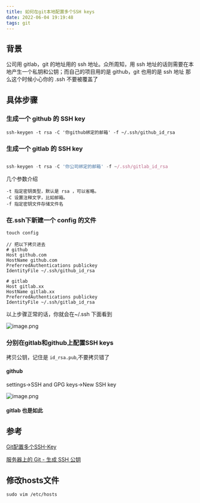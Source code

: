 ```yaml
---
title: 如何在git本地配置多个SSH keys
date: 2022-06-04 19:19:48
tags: git
---
```


## 背景

公司用 gitlab，git 的地址用的 ssh 地址。众所周知，用 ssh 地址的话则需要在本地产生一个私钥和公钥；而自己的项目用的是 github，git 也用的是 ssh 地址
那么这个时候小心你的 .ssh 不要被覆盖了

## 具体步骤

### 生成一个 github 的 SSH key

```
ssh-keygen -t rsa -C '你github绑定的邮箱' -f ~/.ssh/github_id_rsa
```

### 生成一个 gitlab 的 SSH key

``` js

ssh-keygen -t rsa -C '你公司绑定的邮箱' -f ~/.ssh/gitlab_id_rsa
```

几个参数介绍

```
-t 指定密钥类型，默认是 rsa ，可以省略。
-C 设置注释文字，比如邮箱。
-f 指定密钥文件存储文件名
```


### 在.ssh下新建一个 config 的文件

```
touch config

// 把以下拷贝进去
# github
Host github.com
HostName github.com
PreferredAuthentications publickey
IdentityFile ~/.ssh/github_id_rsa

# gitlab
Host gitlab.xx
HostName gitlab.xx
PreferredAuthentications publickey
IdentityFile ~/.ssh/gitlab_id_rsa
```

以上步骤正常的话，你就会在~/.ssh 下面看到

![image.png](https://p9-juejin.byteimg.com/tos-cn-i-k3u1fbpfcp/185ce412a57b41339109dbcee53a5fa5~tplv-k3u1fbpfcp-watermark.image)

### 分别在gitlab和github上配置SSH keys

拷贝公钥，记住是 `id_rsa.pub`,不要拷贝错了

#### github
settings->SSH and GPG keys->New SSH key

![image.png](https://p3-juejin.byteimg.com/tos-cn-i-k3u1fbpfcp/557b0341fdd347b19d351caac3466f93~tplv-k3u1fbpfcp-watermark.image)

#### gitlab 也是如此

## 参考
[Git配置多个SSH-Key](https://gitee.com/help/articles/4229#article-header0)

[服务器上的 Git - 生成 SSH 公钥](https://git-scm.com/book/zh/v2/%E6%9C%8D%E5%8A%A1%E5%99%A8%E4%B8%8A%E7%9A%84-Git-%E7%94%9F%E6%88%90-SSH-%E5%85%AC%E9%92%A5)



## 修改hosts文件

```
sudo vim /etc/hosts
```
